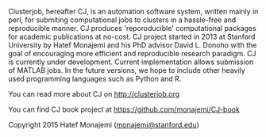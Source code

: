 Clusterjob, hereafter CJ, is an automation software system, written mainly in perl, for submiting 
computational jobs to clusters in a hassle-free and reproducible manner.
CJ produces 'reporoducible' computational packages for academic 
publications at no-cost. CJ project started in 2013 at Stanford University by Hatef Monajemi and his PhD advisor David L. Donoho with the goal of encouraging  more efficient and reproducible research paradigm. 
CJ is currently under development. Current implementation allows submission of MATLAB jobs. 
In the future versions, we hope to include other heavily used programming languages 
such as Python and R. 

You can read more about CJ on http://clusterjob.org

You can find CJ book project at https://github.com/monajemi/CJ-book  

Copyright 2015 Hatef Monajemi (monajemi@stanford.edu)


